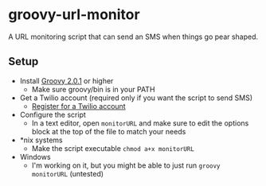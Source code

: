 # groovy-url-monitor

A URL monitoring script that can send an SMS when things go pear shaped.

## Setup

- Install [Groovy 2.0.1](http://groovy.codehaus.org) or higher
    - Make sure groovy/bin is in your PATH
- Get a Twilio account (required only if you want the script to send SMS)
    - [Register for a Twilio account](http://twilio.com)
- Configure the script
    - In a text editor, open `monitorURL` and make sure to edit the options block at the top of the file to match your needs
- *nix systems
    - Make the script executable `chmod a+x monitorURL`
- Windows
    - I'm working on it, but you might be able to just run `groovy monitorURL` (untested)